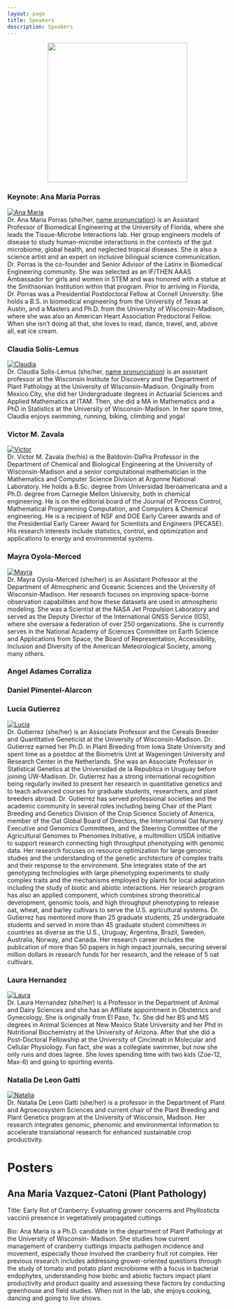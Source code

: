 ```yaml
---
layout: page
title: Speakers
description: Speakers
---
```


<div style="text-align: center;">
    <img src="../assets/pics/LATINXinSTEM2.png" width="320">
</div>

### <a name="anamaria"></a>Keynote: Ana Maria Porras

<div class="container">
    <div class="row-fluid">
        <div class="span2">
            <a href="../assets/pics/anamaria.JPG">
            <img src="../assets/pics/anamaria.JPG"
                  title="Ana Maria" alt="Ana Maria">
            </a>
        </div>
        <div class="span5">
            Dr. Ana Maria Porras (she/her, <a href="https://namedrop.io/anamariaporras">name pronunciation</a>) is an Assistant Professor of Biomedical Engineering at the University of Florida, where she leads the Tissue-Microbe Interactions lab. Her group engineers models of disease to study human-microbe interactions in the contexts of the gut microbiome, global health, and neglected tropical diseases. She is also a science artist and an expert on inclusive bilingual science communication. Dr. Porras is the co-founder and Senior Advisor of the Latinx in Biomedical Engineering community. She was selected as an IF/THEN AAAS Ambassador for girls and women in STEM and was honored with a statue at the Smithsonian Institution within that program.  Prior to arriving in Florida, Dr. Porras was a Presidential Postdoctoral Fellow at Cornell University. She holds a B.S. in biomedical engineering from the University of Texas at Austin, and a Masters and Ph.D. from the University of Wisconsin-Madison, where she was also an American Heart Association Predoctoral Fellow. When she isn’t doing all that, she loves to read, dance, travel, and, above all, eat ice cream. 
        </div>
    </div>
</div>


### <a name="claudia"></a>Claudia Sol&iacute;s-Lemus


<div class="container">
    <div class="row-fluid">
        <div class="span2">
            <a href="../assets/pics/claudiaSmall1.png">
            <img src="../assets/pics/claudiaSmall1.png"
                  title="Claudia" alt="Claudia">
            </a>
        </div>
        <div class="span5">
            Dr. Claudia Solis-Lemus (she/her, <a href="https://namedrop.io/claudiasolislemus">name pronunciation</a>) is an assistant professor at the Wisconsin Institute for Discovery and the Department of Plant Pathology at the University of Wisconsin-Madison. Originally from Mexico City, she did her Undergraduate degrees in Actuarial Sciences and Applied Mathematics at ITAM. Then, she did a MA in Mathematics and a PhD in Statistics at the University of Wisconsin-Madison. In her spare time, Claudia enjoys swimming, running, biking, climbing and yoga! 
        </div>
    </div>
</div>


### <a name="victor"></a>Victor M. Zavala


<div class="container">
    <div class="row-fluid">
        <div class="span2">
            <a href="../assets/pics/victor-zavala_w.jpg">
            <img src="../assets/pics/victor-zavala_w.jpg"
                  title="Victor" alt="Victor">
            </a>
        </div>
        <div class="span5">
            Dr. Victor M. Zavala (he/his) is the Baldovin-DaPra Professor in the Department of Chemical and Biological Engineering at the University of Wisconsin-Madison and a senior computational mathematician in the Mathematics and Computer Science Division at Argonne National Laboratory. He holds a B.Sc. degree from Universidad Iberoamericana and a Ph.D. degree from Carnegie Mellon University, both in chemical engineering. He is on the editorial board of the Journal of Process Control, Mathematical Programming Computation, and Computers & Chemical engineering. He is a recipient of NSF and DOE Early Career awards and of the Presidential Early Career Award for Scientists and Engineers (PECASE). His research interests include statistics, control, and optimization and applications to energy and environmental systems. 
        </div>
    </div>
</div>


### <a name="mayra"></a>Mayra Oyola-Merced

<div class="container">
    <div class="row-fluid">
        <div class="span2">
            <a href="../assets/pics/mayra.JPG">
            <img src="../assets/pics/mayra.JPG"
                  title="Mayra" alt="Mayra">
            </a>
        </div>
        <div class="span5">
            Dr. Mayra Oyola-Merced (she/her) is an Assistant Professor at the Department of Atmospheric and Oceanic Sciences and the University of Wisconsin-Madison. Her research focuses on improving space-borne observation capabilities and how these datasets are used in atmospheric modeling. She was a Scientist at the NASA Jet Propulsion Laboratory and served as the Deputy Director of the International GNSS Service (IGS), where she oversaw a federation of over 250 organizations. She is currently serves in the National Academy of Sciences Committee on Earth Science and Applications from Space, the Board of Representation, Accessibility, Inclusion and Diversity of the American Meteorological Society, among many others.
        </div>
    </div>
</div>

### <a name="angel"></a>Angel Adames Corraliza

### <a name="daniel"></a>Daniel Pimentel-Alarcon

### <a name="lucia"></a>Lucia Gutierrez

<div class="container">
    <div class="row-fluid">
        <div class="span2">
            <a href="../assets/pics/Gutierrez.jpg">
            <img src="../assets/pics/Gutierrez.jpg"
                  title="Lucia" alt="Lucia">
            </a>
        </div>
        <div class="span5">
            Dr. Gutierrez (she/her) is an Associate Professor and the Cereals Breeder and Quantitative Geneticist at the University of Wisconsin-Madison. Dr. Gutierrez earned her Ph.D. in Plant Breeding from Iowa State University and spent time as a postdoc at the Biometris Unit at Wageningen University and Research Center in the Netherlands. She was an Associate Professor in Statistical Genetics at the Universidad de la Republica in Uruguay before joining UW-Madison. Dr. Gutierrez has a strong international recognition being regularly invited to present her research in quantitative genetics and to teach advanced courses for graduate students, researchers, and plant breeders abroad. Dr. Gutierrez has served professional societies and the academic community in several roles including being Chair of the Plant Breeding and Genetics Division of the Crop Science Society of America, member of the Oat Global Board of Directors, the International Oat Nursery Executive and Genomics Committees, and the Steering Committee of the Agricultural Genomes to Phenomes Initiative, a multimillion USDA initiative to support research connecting high throughput phenotyping with genomic data. Her research focuses on resource optimization for large genomic studies and the understanding of the genetic architecture of complex traits and their response to the environment. She integrates state of the art genotyping technologies with large phenotyping experiments to study complex traits and the mechanisms employed by plants for local adaptation including the study of biotic and abiotic interactions. Her research program has also an applied component, which combines strong theoretical development, genomic tools, and high throughput phenotyping to release oat, wheat, and barley cultivars to serve the U.S. agricultural systems. Dr. Gutierrez has mentored more than 25 graduate students, 25 undergraduate students and served in more than 45 graduate student committees in countries as diverse as the U.S., Uruguay, Argentina, Brazil, Sweden, Australia, Norway, and Canada. Her research career includes the publication of more than 50 papers in high impact journals, securing several million dollars in research funds for her research, and the release of 5 oat cultivars. 
        </div>
    </div>
</div>

### <a name="laura"></a>Laura Hernandez

<div class="container">
    <div class="row-fluid">
        <div class="span2">
            <a href="../assets/pics/laura.jpeg">
            <img src="../assets/pics/laura.jpeg"
                  title="Laura" alt="Laura">
            </a>
        </div>
        <div class="span5">
            Dr. Laura Hernandez (she/her) is a Professor in the Department of Animal and Dairy Sciences and she has an Affiliate appointment in Obstetrics and Gynecology. She is originally from El Paso, Tx. She did her BS and MS degrees in Animal Sciences at New Mexico State University and her Phd in Nutritional Biochemistry at the University of Arizona. After that she did a Post-Doctoral Fellowship at the University of Cincinnati in Molecular and Cellular Physiology. Fun fact, she was a collegiate swimmer, but now she only runs and does lagree. She loves spending time with two kids (Zoe-12, Max-6) and going to sporting events. 
        </div>
    </div>
</div>

### <a name="natalia"></a>Natalia De Leon Gatti

<div class="container">
    <div class="row-fluid">
        <div class="span2">
            <a href="../assets/pics/natalia.jpg">
            <img src="../assets/pics/natalia.jpg"
                  title="Natalia" alt="Natalia">
            </a>
        </div>
        <div class="span5">
            Dr. Natalia De Leon Gatti (she/her) is a professor in the Department of Plant and Agroecosystem Sciences and current chair of the Plant Breeding and Plant Genetics program at the University of Wisconsin, Madison. Her research integrates genomic, phenomic and environmental information to accelerate translational research for enhanced sustainable crop productivity. 
        </div>
    </div>
</div>

# Posters

## Ana Maria Vazquez-Catoni (Plant Pathology)

Title: Early Rot of Cranberry: Evaluating grower concerns and Phyllosticta vaccinii presence in vegetatively propagated cuttings

Bio: Ana Maria is a Ph.D. candidate in the department of Plant Pathology at the University of Wisconsin- Madison. She studies how current management of cranberry cuttings impacts pathogen incidence and movement, especially those involved the cranberry fruit rot complex. Her previous research includes addressing grower-oriented questions through the study of tomato and potato plant microbiome with a focus in bacterial endophytes, understanding how biotic and abiotic factors impact plant productivity and product quality and assessing these factors by conducting greenhouse and field studies. When not in the lab, she enjoys cooking, dancing and going to live shows.

 




